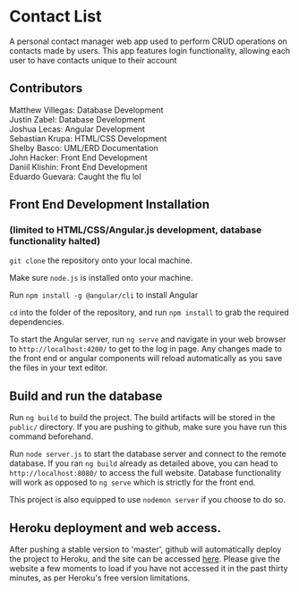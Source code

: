 # Contact List

A personal contact manager web app used to perform CRUD operations on contacts made by users.
This app features login functionality, allowing each user to have contacts unique to their account

## Contributors

Matthew Villegas: Database Development  
Justin Zabel:     Database Development  
Joshua Lecas:     Angular Development   
Sebastian Krupa:  HTML/CSS Development  
Shelby Basco:     UML/ERD Documentation  
John Hacker:      Front End Development  
Daniil Klishin:   Front End Development  
Eduardo Guevara:  Caught the flu lol  

## Front End Development Installation 
### (limited to HTML/CSS/Angular.js development, database functionality halted)

`git clone` the repository onto your local machine.

Make sure `node.js` is installed onto your machine.

Run `npm install -g @angular/cli` to install Angular

`cd` into the folder of the repository, and run `npm install` to grab the required dependencies.

To start the Angular server, run `ng serve` and navigate in your web browser to `http://localhost:4200/` to get 
to the log in page. Any changes made to the front end or angular components will reload automatically as you
save the files in your text editor.

## Build and run the database

Run `ng build` to build the project. The build artifacts will be stored in the `public/` directory. If you are pushing to github, make sure you have run this command beforehand.

Run `node server.js` to start the database server and connect to the remote database. If you ran `ng build` already as detailed above, you can head to `http://localhost:8080/` to access the full website. Database functionality will work as opposed to `ng serve` which is strictly for the front end.

This project is also equipped to use `nodemon server` if you choose to do so.

## Heroku deployment and web access.

After pushing a stable version to 'master', github will automatically deploy the project to Heroku, and the site can be accessed [here](http://shrouded-retreat-51236.herokuapp.com/). Please give the website a few moments to load if you have not accessed it in the past thirty minutes, as per Heroku's free version limitations.
